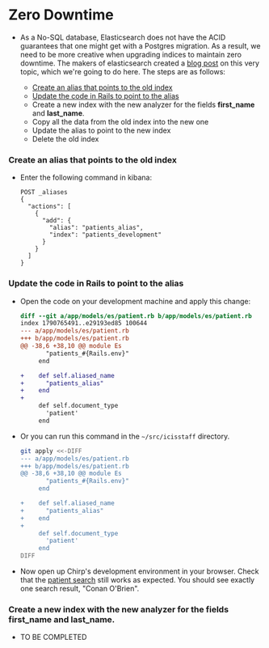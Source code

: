# Zero Downtime

- As a No-SQL database, Elasticsearch does not have the ACID guarantees that one might get with a Postgres migration.  As a result, we need to be more creative when upgrading indices to maintain zero downtime.  The makers of elasticsearch created a [blog post](https://www.elastic.co/blog/changing-mapping-with-zero-downtime) on this very topic, which we're going to do here.  The steps are as follows:

  - [Create an alias that points to the old index](#create-an-alias-that-points-to-the-old-index)
  - [Update the code in Rails to point to the alias](#update-the-code-in-rails-to-point-to-the-alias)
  - Create a new index with the new analyzer for the fields __first_name__ and __last_name__.
  - Copy all the data from the old index into the new one
  - Update the alias to point to the new index
  - Delete the old index

### Create an alias that points to the old index
  - Enter the following command in kibana:

    ```
    POST _aliases
    {
      "actions": [
        {
          "add": {
            "alias": "patients_alias",
            "index": "patients_development"
          }
        }
      ]
    }
    ```

### Update the code in Rails to point to the alias

  - Open the code on your development machine and apply this change:

    ```diff
    diff --git a/app/models/es/patient.rb b/app/models/es/patient.rb
    index 1790765491..e29193ed85 100644
    --- a/app/models/es/patient.rb
    +++ b/app/models/es/patient.rb
    @@ -38,6 +38,10 @@ module Es
           "patients_#{Rails.env}"
         end

    +    def self.aliased_name
    +      "patients_alias"
    +    end
    +
         def self.document_type
           'patient'
         end
    ```

  - Or you can run this command in the `~/src/icisstaff` directory.

    ```sh
    git apply <<-DIFF
    --- a/app/models/es/patient.rb
    +++ b/app/models/es/patient.rb
    @@ -38,6 +38,10 @@ module Es
           "patients_#{Rails.env}"
         end

    +    def self.aliased_name
    +      "patients_alias"
    +    end
    +
         def self.document_type
           'patient'
         end
    DIFF
    ```

  - Now open up Chirp's development environment in your browser.  Check that the [patient search](http://icisstaff.localhost/chirp/patients?searchTerm=O%27Brien) still works as expected.  You should see exactly one search result, "Conan O'Brien".
  
### Create a new index with the new analyzer for the fields first_name and last_name.
  - TO BE COMPLETED
